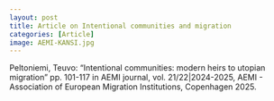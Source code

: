 ```yaml
---
layout: post
title: Article on Intentional communities and migration
categories: [Article]
image: AEMI-KANSI.jpg
---
```

Peltoniemi, Teuvo: “Intentional communities: modern heirs to utopian migration” pp. 101-117 in AEMI journal, vol. 21/22|2024-2025, AEMI - Association of European Migration Institutions, Copenhagen 2025.
